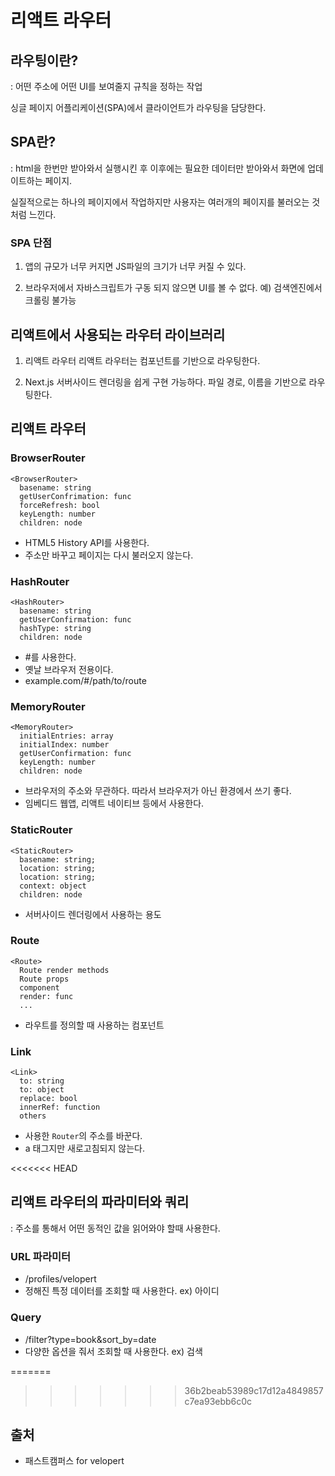 # 리액트 라우터

## 라우팅이란?
: 어떤 주소에 어떤 UI를 보여줄지 규칙을 정하는 작업

싱글 페이지 어플리케이션(SPA)에서 클라이언트가 라우팅을 담당한다.

## SPA란?

: html을 한번만 받아와서 실행시킨 후 이후에는 필요한 데이터만 받아와서 화면에 업데이트하는 페이지.

실질적으로는 하나의 페이지에서 작업하지만 사용자는 여러개의 페이지를 불러오는 것처럼 느낀다.

### SPA 단점
1. 앱의 규모가 너무 커지면 JS파일의 크기가 너무 커질 수 있다.

2. 브라우저에서 자바스크립트가 구동 되지 않으면 UI를 볼 수 없다. 예) 검색엔진에서 크롤링 불가능

## 리액트에서 사용되는 라우터 라이브러리

1. 리액트 라우터
리액트 라우터는 컴포넌트를 기반으로 라우팅한다.<br>

2. Next.js
서버사이드 렌더링을 쉽게 구현 가능하다.
파일 경로, 이름을 기반으로 라우팅한다.

## 리액트 라우터
### BrowserRouter
```
<BrowserRouter>
  basename: string
  getUserConfrimation: func
  forceRefresh: bool
  keyLength: number
  children: node
```
* HTML5 History API를 사용한다. 
* 주소만 바꾸고 페이지는 다시 불러오지 않는다.

### HashRouter
```
<HashRouter>
  basename: string
  getUserConfirmation: func
  hashType: string
  children: node
```
* #를 사용한다.
* 옛날 브라우저 전용이다.
* example.com/#/path/to/route

### MemoryRouter
```
<MemoryRouter>
  initialEntries: array
  initialIndex: number
  getUserConfirmation: func
  keyLength: number
  children: node
```
* 브라우저의 주소와 무관하다. 따라서 브라우저가 아닌 환경에서 쓰기 좋다. 
* 임베디드 웹앱, 리액트 네이티브 등에서 사용한다.

### StaticRouter
```
<StaticRouter>
  basename: string;
  location: string;
  location: string;
  context: object
  children: node
```
* 서버사이드 렌더링에서 사용하는 용도

### Route
```
<Route>
  Route render methods
  Route props
  component
  render: func
  ...
```
* 라우트를 정의할 때 사용하는 컴포넌트

### Link
```
<Link>
  to: string
  to: object
  replace: bool
  innerRef: function
  others
```
* 사용한 `Router`의 주소를 바꾼다.
* a 태그지만 새로고침되지 않는다.

<<<<<<< HEAD
## 리액트 라우터의 파라미터와 쿼리
: 주소를 통해서 어떤 동적인 값을 읽어와야 할때 사용한다.

### URL 파라미터
* /profiles/velopert
* 정해진 특정 데이터를 조회할 때 사용한다. ex) 아이디

### Query 
* /filter?type=book&sort_by=date
* 다양한 옵션을 줘서 조회할 때 사용한다. ex) 검색

=======
>>>>>>> 36b2beab53989c17d12a4849857c7ea93ebb6c0c
## 출처
* 패스트캠퍼스 for velopert
    
